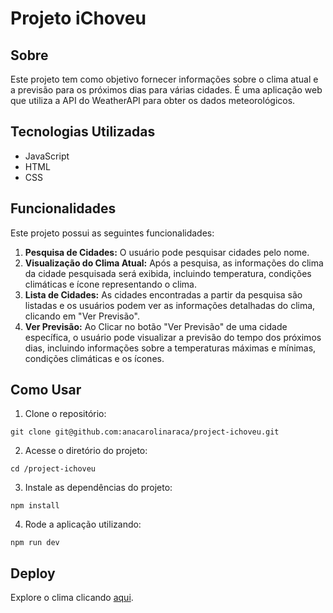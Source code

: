 # Projeto iChoveu

## Sobre

Este projeto tem como objetivo fornecer informações sobre o clima atual e a previsão para os próximos dias para várias cidades. É uma aplicação web que utiliza a API do WeatherAPI para obter os dados meteorológicos.

## Tecnologias Utilizadas

- JavaScript
- HTML
- CSS

## Funcionalidades

Este projeto possui as seguintes funcionalidades:

1. **Pesquisa de Cidades:** O usuário pode pesquisar cidades pelo nome.
2. **Visualização do Clima Atual:** Após a pesquisa, as informações do clima da cidade pesquisada será exibida, incluindo temperatura, condições climáticas e ícone representando o clima.
3. **Lista de Cidades:** As cidades encontradas a partir da pesquisa são listadas e os usuários podem ver as informações detalhadas do clima, clicando em "Ver Previsão".
4. **Ver Previsão:** Ao Clicar no botão "Ver Previsão" de uma cidade específica, o usuário pode visualizar a previsão do tempo dos próximos dias, incluindo informações sobre a temperaturas máximas e mínimas, condições climáticas e os ícones.

## Como Usar 

1. Clone o repositório: 
```
git clone git@github.com:anacarolinaraca/project-ichoveu.git
```

2. Acesse o diretório do projeto:
```
cd /project-ichoveu
```

3. Instale as dependências do projeto:
```
npm install
```

4. Rode a aplicação utilizando:
```
npm run dev
```

## Deploy
Explore o clima clicando [aqui](https://project-ichoveu.vercel.app/).
